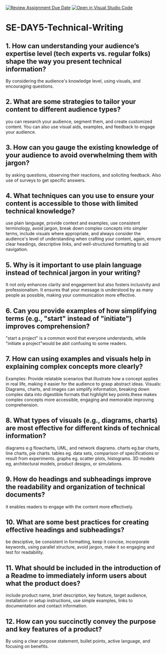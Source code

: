 [![Review Assignment Due Date](https://classroom.github.com/assets/deadline-readme-button-22041afd0340ce965d47ae6ef1cefeee28c7c493a6346c4f15d667ab976d596c.svg)](https://classroom.github.com/a/zsAR-pyY)
[![Open in Visual Studio Code](https://classroom.github.com/assets/open-in-vscode-2e0aaae1b6195c2367325f4f02e2d04e9abb55f0b24a779b69b11b9e10269abc.svg)](https://classroom.github.com/online_ide?assignment_repo_id=18517773&assignment_repo_type=AssignmentRepo)
# SE-DAY5-Technical-Writing
## 1. How can understanding your audience’s expertise level (tech experts vs. regular folks) shape the way you present technical information? 
By considering the audience's knowledge level, using visuals, and encouraging questions.

## 2. What are some strategies to tailor your content to different audience types? 
you can research your audience, segment them, and create customized content. You can also use visual aids, examples, and feedback to engage your audience.

## 3. How can you gauge the existing knowledge of your audience to avoid overwhelming them with jargon? 
by asking questions, observing their reactions, and soliciting feedback. Also use of surveys to get specific answers. 

## 4. What techniques can you use to ensure your content is accessible to those with limited technical knowledge? 
use plain language, provide context and examples, use consistent terminology, avoid jargon, break down complex concepts into simpler terms, include visuals where appropriate, and always consider the audience's level of understanding when crafting your content, again, ensure clear headings, descriptive links, and well-structured formatting to aid navigation. 

## 5. Why is it important to use plain language instead of technical jargon in your writing? 
It not only enhances clarity and engagement but also fosters inclusivity and professionalism. It ensures that your message is understood by as many people as possible, making your communication more effective.

## 6. Can you provide examples of how simplifying terms (e.g., "start" instead of "initiate") improves comprehension? 
"start a project" is a common word that everyone understands, while "initiate a project"would be abit confusing to some readers.

## 7. How can using examples and visuals help in explaining complex concepts more clearly? 
Examples: Provide relatable scenarios that illustrate how a concept applies in real life, making it easier for the audience to grasp abstract ideas. 
Visuals: Diagrams, charts, and images can simplify information, breaking down complex data into digestible formats that highlight key points.these makes complex concepts more accessible, engaging and memorable improving comprehension.

## 8. What types of visuals (e.g., diagrams, charts) are most effective for different kinds of technical information?
diagrams e.g flowcharts, UML, and network diagrams. charts eg.bar charts, line charts, pie charts. tables eg. data sets, comparison of specifications or result from experiments. graphs eg. scatter plots, histograms. 3D models eg, architectural models, product designs, or simulations.

## 9. How do headings and subheadings improve the readability and organization of technical documents?
it enables readers to engage with the content more effectively.

## 10. What are some best practices for creating effective headings and subheadings?
be desciptive, be consistent in formatting, keep it concise, incorporate keywords, using parallel structure, avoid jargon, make it so engaging and test for readability.

## 11. What should be included in the introduction of a Readme to immediately inform users about what the product does?
include product name, brief description, key feature, target audience, installation or setup instructions, use simple examples, links to documentation and contact information. 

## 12. How can you succinctly convey the purpose and key features of a product? 
By using a clear purpose statement, bullet points, active language, and focusing on benefits.

